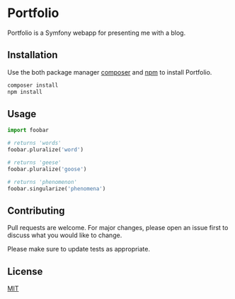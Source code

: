 # Portfolio

Portfolio is a Symfony webapp for presenting me with a blog.

## Installation

Use the both package manager [composer](https://getcomposer.org/) and 
[npm](https://docs.npmjs.com/getting-started) to install Portfolio. 
```bash
composer install 
npm install
```

## Usage

```python
import foobar

# returns 'words'
foobar.pluralize('word')

# returns 'geese'
foobar.pluralize('goose')

# returns 'phenomenon'
foobar.singularize('phenomena')
```

## Contributing
Pull requests are welcome. For major changes, please open an issue first to discuss what you would like to change.

Please make sure to update tests as appropriate.

## License
[MIT](https://choosealicense.com/licenses/mit/)